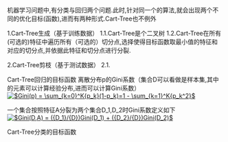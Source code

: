 机器学习问题中,有分类与回归两个问题.此时,针对同一个的算法,就会出现两个不同的优化目标(函数),进而有两种形式.Cart-Tree也不例外

1.Cart-Tree生成（基于训练数据）
  1.1.Cart-Tree是个二叉树
  1.2.Cart-Tree在所有(可选的)特征中遍历所有（可选的）切分点,选择使得目标函数取最小值的特征和对应的切分点,并依据此特征和切分点进行分裂.
  
2.Cart-Tree剪枝（基于测试数据）
  2.1.


Cart-Tree回归的目标函数
离散分布p的Gini系数（集合D可以看做是样本集,其中的元素可以计算经验分布,进而可以计算Gini系数）  
<a href="https://www.codecogs.com/eqnedit.php?latex=\inline&space;$Gini(p)&space;=&space;\sum_{k=0}^K{p_k}(1-p_k)=1&space;-&space;\sum_{k=1}^K{p_k^2}$" target="_blank"><img src="https://latex.codecogs.com/gif.latex?\inline&space;$Gini(p)&space;=&space;\sum_{k=0}^K{p_k}(1-p_k)=1&space;-&space;\sum_{k=1}^K{p_k^2}$" title="$Gini(p) = \sum_{k=0}^K{p_k}(1-p_k)=1 - \sum_{k=1}^K{p_k^2}$" /></a>

一个集合按照特征A分裂为两个集合D_1,D_2时Gini系数定义如下  
<a href="https://www.codecogs.com/eqnedit.php?latex=$Gini(D,A)&space;=&space;({D_1}/{D})Gini(D_1)&space;&plus;&space;({D_2}/{D})Gini(D_2)$" target="_blank"><img src="https://latex.codecogs.com/gif.latex?$Gini(D,A)&space;=&space;({D_1}/{D})Gini(D_1)&space;&plus;&space;({D_2}/{D})Gini(D_2)$" title="$Gini(D,A) = ({D_1}/{D})Gini(D_1) + ({D_2}/{D})Gini(D_2)$" /></a>




Cart-Tree分类的目标函数
